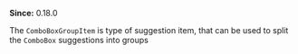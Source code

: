 **Since:** 0.18.0

The `ComboBoxGroupItem` is type of suggestion item, that can be used to split the `ComboBox` suggestions into groups
